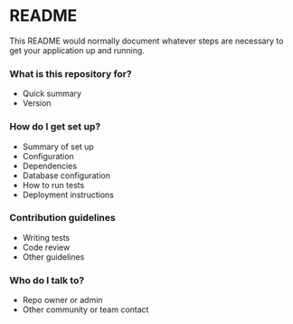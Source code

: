 # README #

This README would normally document whatever steps are necessary to get your application up and running.

### What is this repository for? ### 

* Quick summary
* Version
### How do I get set up? ###

* Summary of set up
* Configuration
* Dependencies
* Database configuration
* How to run tests
* Deployment instructions

### Contribution guidelines ###

* Writing tests
* Code review
* Other guidelines

### Who do I talk to? ###

* Repo owner or admin
* Other community or team contact